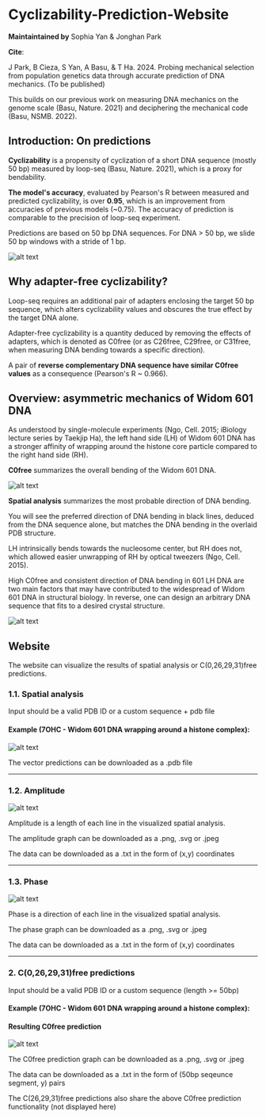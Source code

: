 # Cyclizability-Prediction-Website

**Maintaintained by** Sophia Yan & Jonghan Park 

**Cite**: 

J Park, B Cieza, S Yan, A Basu, & T Ha. 2024. Probing mechanical selection from population genetics data through accurate prediction of DNA mechanics. (To be published)

This builds on our previous work on measuring DNA mechanics on the genome scale (Basu, Nature. 2021) and deciphering the mechanical code (Basu, NSMB. 2022). 

## Introduction: On predictions

**Cyclizability** is a propensity of cyclization of a short DNA sequence (mostly 50 bp) measured by loop-seq (Basu, Nature. 2021), which is a proxy for bendability. 

**The model's accuracy**, evaluated by Pearson's R between measured and predicted cyclizability, is over **0.95**, which is an improvement from accuracies of previous models (~0.75). The accuracy of prediction is comparable to the precision of loop-seq experiment.

Predictions are based on 50 bp DNA sequences. For DNA > 50 bp, we slide 50 bp windows with a stride of 1 bp. 

![alt text](https://github.com/codergirl1106/Cyclizability-Prediction-Website/blob/main/images/accuracy.png?raw=true)

## Why adapter-free cyclizability? 

Loop-seq requires an additional pair of adapters enclosing the target 50 bp sequence, which alters cyclizability values and obscures the true effect by the target DNA alone. 

Adapter-free cyclizability is a quantity deduced by removing the effects of adapters, which is denoted as C0free (or as C26free, C29free, or C31free, when measuring DNA bending towards a specific direction). 

A pair of **reverse complementary DNA sequence have similar C0free values** as a consequence (Pearson's R ~ 0.966).

## Overview: asymmetric mechanics of Widom 601 DNA 

As understood by single-molecule experiments (Ngo, Cell. 2015; iBiology lecture series by Taekjip Ha), the left hand side (LH) of Widom 601 DNA has a stronger affinity of wrapping around the histone core particle compared to the right hand side (RH). 

**C0free** summarizes the overall bending of the Widom 601 DNA. 

![alt text](https://github.com/codergirl1106/Cyclizability-Prediction-Website/blob/main/images/601_c0free.png?raw=true) 

**Spatial analysis** summarizes the most probable direction of DNA bending. 

You will see the preferred direction of DNA bending in black lines, deduced from the DNA sequence alone, but matches the DNA bending in the overlaid PDB structure.

LH intrinsically bends towards the nucleosome center, but RH does not, which allowed easier unwrapping of RH by optical tweezers (Ngo, Cell. 2015). 

High C0free and consistent direction of DNA bending in 601 LH DNA are two main factors that may have contributed to the widespread of Widom 601 DNA in structural biology. In reverse, one can design an arbitrary DNA sequence that fits to a desired crystal structure. 

![alt text](https://github.com/codergirl1106/Cyclizability-Prediction-Website/blob/main/601_spatial.png?raw=true) 

## Website

The website can visualize the results of spatial analysis or C(0,26,29,31)free predictions. 

### 1.1. Spatial analysis

Input should be a valid PDB ID or a custom sequence + pdb file

#### Example (7OHC - Widom 601 DNA wrapping around a histone complex):

![alt text](https://github.com/codergirl1106/Cyclizability-Prediction-Website/blob/main/images/7ohc.png?raw=true)

The vector predictions can be downloaded as a .pdb file

---

### 1.2. Amplitude 

![alt text](https://github.com/codergirl1106/Cyclizability-Prediction-Website/blob/main/images/amplitude.png?raw=true)

Amplitude is a length of each line in the visualized spatial analysis. 

The amplitude graph can be downloaded as a .png, .svg or .jpeg

The data can be downloaded as a .txt in the form of (x,y) coordinates

---

### 1.3. Phase 

![alt text](https://github.com/codergirl1106/Cyclizability-Prediction-Website/blob/main/images/phase.png?raw=true)

Phase is a direction of each line in the visualized spatial analysis. 

The phase graph can be downloaded as a .png, .svg or .jpeg

The data can be downloaded as a .txt in the form of (x,y) coordinates

---

### 2. C(0,26,29,31)free predictions

Input should be a valid PDB ID or a custom sequence (length >= 50bp)

#### Example (7OHC - Widom 601 DNA wrapping around a histone complex):

#### Resulting C0free prediction

![alt text](https://github.com/codergirl1106/Cyclizability-Prediction-Website/blob/main/images/c0free_prediction.png?raw=true)

The C0free prediction graph can be downloaded as a .png, .svg or .jpeg

The data can be downloaded as a .txt in the form of (50bp seqeunce segment, y) pairs

The C(26,29,31)free predictions also share the above C0free prediction functionality (not displayed here)
